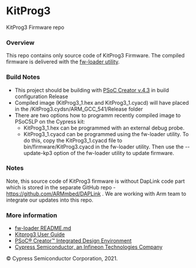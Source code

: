 # KitProg3
KitProg3 Firmware repo

### Overview

This repo contains only source code of KitProg3 Firmware.
The compiled firmware is delivered with the [fw-loader utility](https://github.com/cypresssemiconductorco/Firmware-loader).

### Build Notes

- This project should be building with [PSoC Creator v.4.3](https://www.cypress.com/blog/psoc-creator-news-and-information/psoc-creator-43-available-now) in build configuration Release
- Compiled image (KitProg3_1.hex and KitProg3_1.cyacd) will have placed in the /KitProg3.cydsn/ARM_GCC_541/Release folder
- There are two options how to programm recently compiled image to PSoC5LP on the Cypress kit:
  - KitProg3_1.hex can be programmed with an external debug probe.
  - KitProg3_1.cyacd can be programmed using the fw-loader utility. To do this, copy the KitProg3_1.cyacd file to bin/firmware/KitProg3.cyacd in the fw-loader utility. Then use the --update-kp3 option of the fw-loader utility to update firmware.

### Notes
Note, this source code of KitProg3 firmware is without DapLink code part which is stored in the separate GitHub repo - https://github.com/ARMmbed/DAPLink . We are working with Arm team to integrate our updates into this repo. 

### More information

-   [fw-loader README.md](https://github.com/cypresssemiconductorco/Firmware-loader/blob/master/README.md)
-   [Kitprog3 User Guide](https://www.cypress.com/documentation/development-kitsboards/kitprog-user-guide)
-   [PSoC® Creator™ Integrated Design Environment](https://www.cypress.com/products/psoc-creator-integrated-design-environment-ide)
-   [Cypress Semiconductor, an Infineon Technologies Company](http://www.cypress.com)

© Cypress Semiconductor Corporation, 2021.
